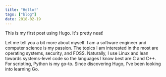 ```yaml
---
title: "Hello!"
tags: ["blog"]
date: 2018-02-19
---
```


This is my first post using Hugo. It's pretty neat!

Let me tell you a bit more about myself. I am a software engineer and computer
science is my passion. The topics I am interested in the most are operating
systems, security, and FOSS. Naturally, I use Linux and lean towards systems-level
code so the languages I know best are C and C++. For scripting, Python is my
go-to. Since discovering Hugo, I've been looking into learning Go.
